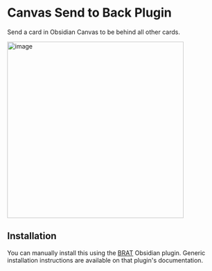 <!--
![Obsidian Downloads](https://img.shields.io/badge/dynamic/json?logo=obsidian&color=%23483699&label=downloads&query=%24%5B%22canvas-send-to-back%22%5D.downloads&url=https%3A%2F%2Fraw.githubusercontent.com%2Fobsidianmd%2Fobsidian-releases%2Fmaster%2Fcommunity-plugin-stats.json)
-->

# Canvas Send to Back Plugin

Send a card in Obsidian Canvas to be behind all other cards.

<img width="407" alt="image" src="https://github.com/Zachatoo/obsidian-canvas-send-to-back/assets/6936914/41199b01-b2b2-45df-aa9a-7012a475f0bc">


## Installation

<!-- Recommended to install from the Obsidian community store. -->

You can manually install this using the [BRAT](https://github.com/TfTHacker/obsidian42-brat) Obsidian plugin. Generic installation instructions are available on that plugin's documentation.
